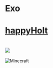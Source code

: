 # Exo


[happyHolt](https://media.tenor.com/qTfSDWgQYL4AAAAM/brooklyn-99.gif)
=======

![](https://y.yarn.co/f287db7c-5568-4ed8-9758-532dd06a1569_text.gif)
=======
![Minecraft](https://media3.giphy.com/media/Yh0qLwfpAogL9vVxhL/200.gif)

